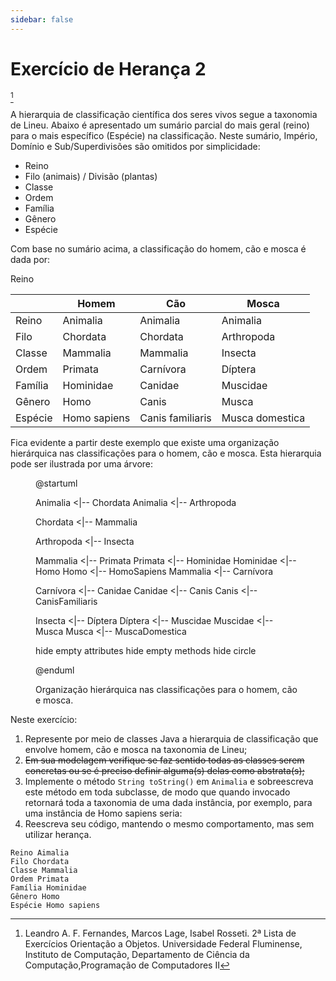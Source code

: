 ```yaml
---
sidebar: false
---
```


# Exercício de Herança 2

[^UFF]

A hierarquia de classificação científica dos seres vivos segue a taxonomia de Lineu. Abaixo é apresentado um sumário parcial do mais geral (reino) para o mais específico (Espécie) na classificação. Neste sumário, Império, Domínio e Sub/Superdivisões são omitidos por simplicidade: 
- Reino 
- Filo (animais) / Divisão (plantas) 
- Classe 
- Ordem 
- Família 
- Gênero 
- Espécie 

Com base no sumário acima, a classificação do homem, cão e mosca é dada por: 

Reino 

|         | Homem        | Cão              | Mosca           |
| ------- | ------------ | ---------------- | --------------- |
| Reino   | Animalia     | Animalia         | Animalia        |
| Filo    | Chordata     | Chordata         | Arthropoda      |
| Classe  | Mammalia     | Mammalia         | Insecta         |
| Ordem   | Primata      | Carnívora        | Díptera         |
| Família | Hominidae    | Canidae          | Muscidae        |
| Gênero  | Homo         | Canis            | Musca           |
| Espécie | Homo sapiens | Canis familiaris | Musca domestica |

Fica evidente a partir deste exemplo que existe uma organização hierárquica nas classificações para o homem, cão e mosca. Esta hierarquia pode ser ilustrada por uma árvore: 

<figure>

@startuml

Animalia <|-- Chordata 
Animalia <|-- Arthropoda 

Chordata <|-- Mammalia 

Arthropoda <|-- Insecta 

Mammalia <|-- Primata 
Primata <|-- Hominidae 
Hominidae <|-- Homo 
Homo <|-- HomoSapiens 
Mammalia <|-- Carnívora 

Carnívora <|-- Canidae 
Canidae <|-- Canis 
Canis  <|-- CanisFamiliaris 

Insecta <|-- Díptera 
Díptera <|-- Muscidae 
Muscidae <|-- Musca 
Musca <|-- MuscaDomestica 

hide empty attributes
hide empty methods
hide circle

@enduml

<figcaption>Organização hierárquica nas classificações para o homem, cão e mosca.</figcaption>
</figure>


Neste exercício: 
1. Represente por meio de classes Java a hierarquia de classificação que envolve homem, cão e mosca na taxonomia de Lineu; 
1. ~~Em sua modelagem verifique se faz sentido todas as classes serem concretas ou se é preciso definir alguma(s) delas como abstrata(s);~~
1. Implemente o método `String toString()` em `Animalia` e sobreescreva este método em toda subclasse, de modo que quando invocado retornará toda a taxonomia de uma dada instância, por exemplo, para uma instância de Homo sapiens seria: 
1. Reescreva seu código, mantendo o mesmo comportamento, mas sem utilizar herança.

```shell
Reino Aimalia 
Filo Chordata
Classe Mammalia 
Ordem Primata 
Família Hominidae 
Gênero Homo 
Espécie Homo sapiens 
```


[^UFF]: Leandro A. F. Fernandes, Marcos Lage, Isabel Rosseti. 2ª Lista de Exercícios Orientação a Objetos. Universidade Federal Fluminense, Instituto de Computação, Departamento de Ciência da Computação,Programação de Computadores II